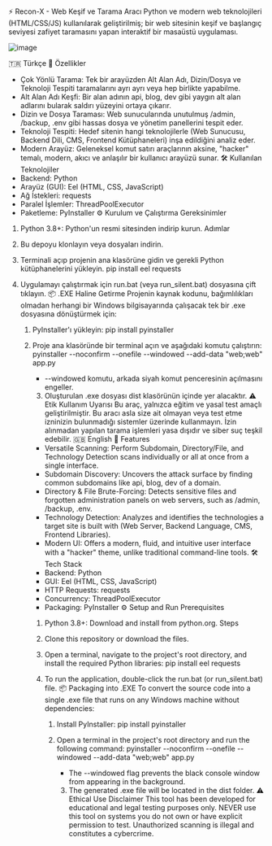 ﻿⚡ Recon-X - Web Keşif ve Tarama Aracı
Python ve modern web teknolojileri (HTML/CSS/JS) kullanılarak geliştirilmiş; bir web sitesinin keşif ve başlangıç seviyesi zafiyet taramasını yapan interaktif bir masaüstü uygulaması.

![image](https://github.com/user-attachments/assets/deafc795-62e5-4e69-ac2c-f1904da0b68c)

  

🇹🇷 Türkçe
🚀 Özellikler
* Çok Yönlü Tarama: Tek bir arayüzden Alt Alan Adı, Dizin/Dosya ve Teknoloji Tespiti taramalarını ayrı ayrı veya hep birlikte yapabilme.
* Alt Alan Adı Keşfi: Bir alan adının api, blog, dev gibi yaygın alt alan adlarını bularak saldırı yüzeyini ortaya çıkarır.
* Dizin ve Dosya Taraması: Web sunucularında unutulmuş /admin, /backup, .env gibi hassas dosya ve yönetim panellerini tespit eder.
* Teknoloji Tespiti: Hedef sitenin hangi teknolojilerle (Web Sunucusu, Backend Dili, CMS, Frontend Kütüphaneleri) inşa edildiğini analiz eder.
* Modern Arayüz: Geleneksel komut satırı araçlarının aksine, "hacker" temalı, modern, akıcı ve anlaşılır bir kullanıcı arayüzü sunar.
🛠️ Kullanılan Teknolojiler
* Backend: Python
* Arayüz (GUI): Eel (HTML, CSS, JavaScript)
* Ağ İstekleri: requests
* Paralel İşlemler: ThreadPoolExecutor
* Paketleme: PyInstaller
⚙️ Kurulum ve Çalıştırma
Gereksinimler
1. Python 3.8+: Python'un resmi sitesinden indirip kurun.
Adımlar
1. Bu depoyu klonlayın veya dosyaları indirin.
2. Terminali açıp projenin ana klasörüne gidin ve gerekli Python kütüphanelerini yükleyin.
pip install eel requests

3. Uygulamayı çalıştırmak için run.bat (veya run_silent.bat) dosyasına çift tıklayın.
📦 .EXE Haline Getirme
Projenin kaynak kodunu, bağımlılıkları olmadan herhangi bir Windows bilgisayarında çalışacak tek bir .exe dosyasına dönüştürmek için:
   1. PyInstaller'ı yükleyin: pip install pyinstaller
   2. Proje ana klasöründe bir terminal açın ve aşağıdaki komutu çalıştırın:
pyinstaller --noconfirm --onefile --windowed --add-data "web;web" app.py

      * --windowed komutu, arkada siyah komut penceresinin açılmasını engeller.
      3. Oluşturulan .exe dosyası dist klasörünün içinde yer alacaktır.
⚠️ Etik Kullanım Uyarısı
Bu araç, yalnızca eğitim ve yasal test amaçlı geliştirilmiştir. Bu aracı asla size ait olmayan veya test etme izninizin bulunmadığı sistemler üzerinde kullanmayın. İzin alınmadan yapılan tarama işlemleri yasa dışıdır ve siber suç teşkil edebilir.
🇬🇧 English
🚀 Features
      * Versatile Scanning: Perform Subdomain, Directory/File, and Technology Detection scans individually or all at once from a single interface.
      * Subdomain Discovery: Uncovers the attack surface by finding common subdomains like api, blog, dev of a domain.
      * Directory & File Brute-Forcing: Detects sensitive files and forgotten administration panels on web servers, such as /admin, /backup, .env.
      * Technology Detection: Analyzes and identifies the technologies a target site is built with (Web Server, Backend Language, CMS, Frontend Libraries).
      * Modern UI: Offers a modern, fluid, and intuitive user interface with a "hacker" theme, unlike traditional command-line tools.
🛠️ Tech Stack
      * Backend: Python
      * GUI: Eel (HTML, CSS, JavaScript)
      * HTTP Requests: requests
      * Concurrency: ThreadPoolExecutor
      * Packaging: PyInstaller
⚙️ Setup and Run
Prerequisites
      1. Python 3.8+: Download and install from python.org.
Steps
      1. Clone this repository or download the files.
      2. Open a terminal, navigate to the project's root directory, and install the required Python libraries:
pip install eel requests

      3. To run the application, double-click the run.bat (or run_silent.bat) file.
📦 Packaging into .EXE
To convert the source code into a single .exe file that runs on any Windows machine without dependencies:
         1. Install PyInstaller: pip install pyinstaller
         2. Open a terminal in the project's root directory and run the following command:
pyinstaller --noconfirm --onefile --windowed --add-data "web;web" app.py

            * The --windowed flag prevents the black console window from appearing in the background.
            3. The generated .exe file will be located in the dist folder.
⚠️ Ethical Use Disclaimer
This tool has been developed for educational and legal testing purposes only. NEVER use this tool on systems you do not own or have explicit permission to test. Unauthorized scanning is illegal and constitutes a cybercrime.
